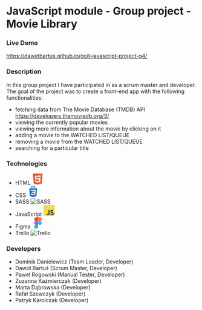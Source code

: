 # JavaScript module - Group project - Movie Library

### Live Demo

https://dawidbartus.github.io/goit-javascript-project-g4/

### Description

In this group project I have participated in as a scrum master and developer. The goal of the project was to create a
front-end app with the following functionalities:

- fetching data from The Movie Database (TMDB) API https://developers.themoviedb.org/3/
- viewing the currently popular movies
- viewing more information about the movie by clicking on it
- adding a movie to the WATCHED LIST/QUEUE
- removing a movie from the WATCHED LIST/QUEUE
- searching for a particular title

### Technologies

- HTML
  <img src="https://github.com/devicons/devicon/blob/master/icons/html5/html5-original.svg" title="HTML5" alt="HTML5" width="30" height="30"/>
- CSS
  <img src="https://github.com/devicons/devicon/blob/master/icons/css3/css3-plain-wordmark.svg"  title="CSS3" alt="CSS3" width="30" height="30"/>
- SASS
  <img src="https://cdn.jsdelivr.net/gh/devicons/devicon/icons/sass/sass-original.svg" title="SASS" alt="SASS" width="30" height="30"/>
- JavaScript
  <img src="https://github.com/devicons/devicon/blob/master/icons/javascript/javascript-original.svg" title="JavaScript" alt="JavaScript" width="30" height="30"/>
- Figma
  <img src="https://github.com/devicons/devicon/blob/master/icons/figma/figma-original.svg" title="Figma" alt="Figma" width="30" height="30"/>
- Trello
  <img src="https://cdn.jsdelivr.net/gh/devicons/devicon/icons/trello/trello-plain-wordmark.svg" title="Trello" alt="Trello" width="30" height="30"/>

### Developers

- Dominik Danielewicz (Team Leader, Developer)
- Dawid Bartuś (Scrum Master, Developer)
- Paweł Rogowski (Manual Tester, Developer)
- Zuzanna Kaźmierczak (Developer)
- Marta Dąbrowska (Developer)
- Rafał Szewczyk (Developer)
- Patryk Karolczak (Developer)
